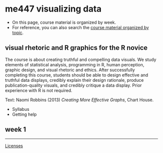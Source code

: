 
me447 visualizing data
======================

-   On this page, course material is organized by week.
-   For reference, you can also search the [course material organized by topic]().

visual rhetoric and R graphics for the R novice
-----------------------------------------------

The course is about creating truthful and compelling data visuals. We study elements of statistical analysis, programming in R, human perception, graphic design, and visual rhetoric and ethics. After successfully completing this course, students should be able to design effective and truthful data displays, credibly explain their design rationale, produce publication-quality visuals, and credibly critique a data display. Prior experience with R is not required.

Text: Naomi Robbins (2013) *Creating More Effective Graphs*, Chart House.

-   Syllabus
-   Getting help

week 1
------

------------------------------------------------------------------------

[Licenses](LICENSE.md)
